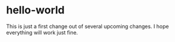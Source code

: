# hello-world


This is just a first change out of several upcoming changes. 
I hope everything will work just fine.
